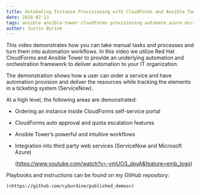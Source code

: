 ```yaml
---     
title: Automating Instance Provisioning with CloudForms and Ansible Tower (Video) 
date: 2018-02-13
tags: ansible ansible-tower cloudforms provisioning automate azure microsoft self-service servicenow workflows
author: Justin Burine
---
```


This video demonstrates how you can take manual tasks and processes and turn them into automation workflows. In this video we utilize Red Hat CloudForms and Ansible Tower to provide an underlying automation and orchestration framework to deliver automation to your IT organization.

The demonstration shows how a user can order a service and have automation provision and deliver the resources while tracking the elements in a ticketing system (ServiceNow).

At a high level, the following areas are demonstrated:

* Ordering an instance inside CloudForms self-service portal
* CloudForms auto approval and quota escalation features
* Ansible Tower’s powerful and intuitive workflows
* Integration into third party web services (ServiceNow and Microsoft Azure)

    (<https://www.youtube.com/watch?v=-ymUO3_dpyA&feature=emb_logo>)

Playbooks and instructions can be found on my GitHub repository:

    (<https://github.com/cyburdine/published_demos>)
